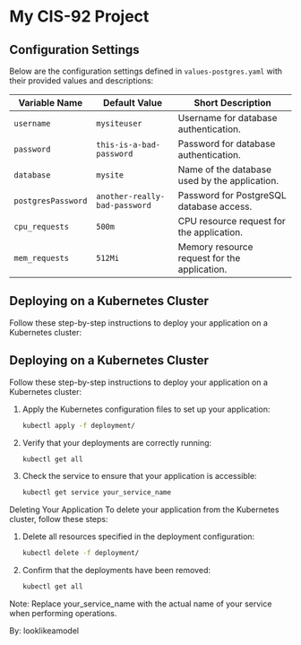 # My CIS-92 Project 

## Configuration Settings

Below are the configuration settings defined in `values-postgres.yaml` with their provided values and descriptions:

| Variable Name      | Default Value                  | Short Description                            |
|--------------------|--------------------------------|----------------------------------------------|
| `username`         | `mysiteuser`                   | Username for database authentication.        |
| `password`         | `this-is-a-bad-password`       | Password for database authentication.        |
| `database`         | `mysite`                       | Name of the database used by the application.|
| `postgresPassword` | `another-really-bad-password`  | Password for PostgreSQL database access.     |
| `cpu_requests`     | `500m`                         | CPU resource request for the application.    |
| `mem_requests`     | `512Mi`                        | Memory resource request for the application. |

## Deploying on a Kubernetes Cluster

Follow these step-by-step instructions to deploy your application on a Kubernetes cluster:

## Deploying on a Kubernetes Cluster

Follow these step-by-step instructions to deploy your application on a Kubernetes cluster:

1. Apply the Kubernetes configuration files to set up your application:
   ```bash
   kubectl apply -f deployment/
2.  Verify that your deployments are correctly running:
    ```bash
    kubectl get all
3. Check the service to ensure that your application is accessible:
    ```bash
    kubectl get service your_service_name 
Deleting Your Application
To delete your application from the Kubernetes cluster, follow these steps:

1. Delete all resources specified in the deployment configuration:
    ```bash
    kubectl delete -f deployment/
2. Confirm that the deployments have been removed:
    ```bash
    kubectl get all
Note: Replace your_service_name with the actual name of your service when performing operations.

By: looklikeamodel